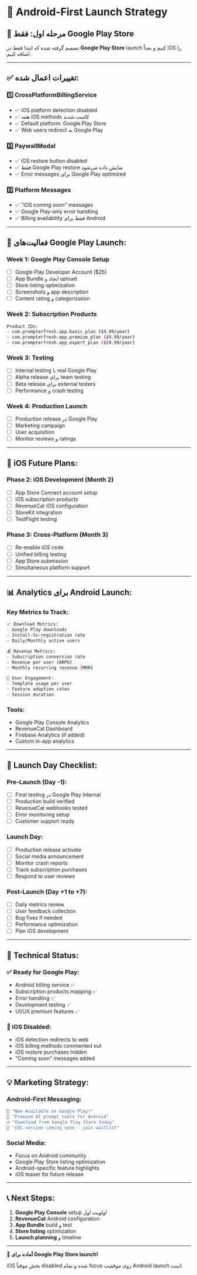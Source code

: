 # 📱 **Android-First Launch Strategy**

## **🎯 مرحله اول: فقط Google Play Store**

تصمیم گرفته شده که ابتدا فقط در **Google Play Store** launch کنیم و بعداً iOS را اضافه کنیم.

---

## **✅ تغییرات اعمال شده:**

### **1️⃣ CrossPlatformBillingService**
- ✅ iOS platform detection disabled
- ✅ همه iOS methods کامنت شدند
- ✅ Default platform: Google Play Store
- ✅ Web users redirect به Google Play

### **2️⃣ PaywallModal**
- ✅ iOS restore button disabled
- ✅ فقط Google Play restore نمایش داده می‌شود
- ✅ Error messages برای Google Play optimized

### **3️⃣ Platform Messages**
- ✅ "iOS coming soon" messages
- ✅ Google Play-only error handling
- ✅ Billing availability فقط برای Android

---

## **📱 فعالیت‌های Google Play Launch:**

### **Week 1: Google Play Console Setup**
- [ ] Google Play Developer Account ($25)
- [ ] App Bundle ایجاد و upload
- [ ] Store listing optimization
- [ ] Screenshots و app description
- [ ] Content rating و categorization

### **Week 2: Subscription Products**
```bash
Product IDs:
- com.prompterfresh.app.basic_plan ($4.99/year)
- com.prompterfresh.app.premium_plan ($9.99/year) 
- com.prompterfresh.app.expert_plan ($19.99/year)
```

### **Week 3: Testing**
- [ ] Internal testing با real Google Play
- [ ] Alpha release برای team testing
- [ ] Beta release برای external testers
- [ ] Performance و crash testing

### **Week 4: Production Launch**
- [ ] Production release در Google Play
- [ ] Marketing campaign
- [ ] User acquisition
- [ ] Monitor reviews و ratings

---

## **🍎 iOS Future Plans:**

### **Phase 2: iOS Development (Month 2)**
- [ ] App Store Connect account setup
- [ ] iOS subscription products
- [ ] RevenueCat iOS configuration
- [ ] StoreKit integration
- [ ] TestFlight testing

### **Phase 3: Cross-Platform (Month 3)**
- [ ] Re-enable iOS code
- [ ] Unified billing testing
- [ ] App Store submission
- [ ] Simultaneous platform support

---

## **📊 Analytics برای Android Launch:**

### **Key Metrics to Track:**
```bash
📈 Download Metrics:
- Google Play downloads
- Install-to-registration rate
- Daily/Monthly active users

💰 Revenue Metrics:
- Subscription conversion rate
- Revenue per user (ARPU)
- Monthly recurring revenue (MRR)

🎯 User Engagement:
- Template usage per user
- Feature adoption rates
- Session duration
```

### **Tools:**
- Google Play Console Analytics
- RevenueCat Dashboard
- Firebase Analytics (if added)
- Custom in-app analytics

---

## **🚀 Launch Day Checklist:**

### **Pre-Launch (Day -1):**
- [ ] Final testing در Google Play Internal
- [ ] Production build verified
- [ ] RevenueCat webhooks tested
- [ ] Error monitoring setup
- [ ] Customer support ready

### **Launch Day:**
- [ ] Production release activate
- [ ] Social media announcement
- [ ] Monitor crash reports
- [ ] Track subscription purchases
- [ ] Respond to user reviews

### **Post-Launch (Day +1 to +7):**
- [ ] Daily metrics review
- [ ] User feedback collection
- [ ] Bug fixes if needed
- [ ] Performance optimization
- [ ] Plan iOS development

---

## **🔧 Technical Status:**

### **✅ Ready for Google Play:**
- Android billing service ✅
- Subscription products mapping ✅
- Error handling ✅
- Development testing ✅
- UI/UX premium features ✅

### **🚫 iOS Disabled:**
- iOS detection redirects to web
- iOS billing methods commented out
- iOS restore purchases hidden
- "Coming soon" messages added

---

## **💡 Marketing Strategy:**

### **Android-First Messaging:**
```bash
🎯 "Now Available on Google Play!"
📱 "Premium AI prompt tools for Android"
🔥 "Download from Google Play Store today"
🍎 "iOS version coming soon - join waitlist"
```

### **Social Media:**
- Focus on Android community
- Google Play Store listing optimization
- Android-specific feature highlights
- iOS teaser for future release

---

## **📞 Next Steps:**

1. **Google Play Console** setup اولویت اول
2. **RevenueCat** Android configuration
3. **App Bundle** build و test
4. **Store listing** optimization
5. **Launch planning** و timeline

---

**🎉 آماده برای Google Play Store launch!**

iOS بخش موقتاً disabled شده و تمام focus روی موفقیت Android launch است. 